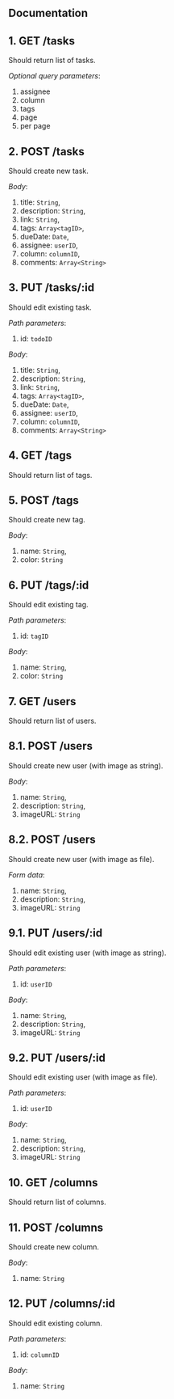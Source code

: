 ## Documentation

## 1. **GET** /tasks

Should return list of tasks.

_Optional query parameters_:

1. assignee
2. column
3. tags
4. page
5. per page

## 2. **POST** /tasks

Should create new task.

_Body_:

1. title: `String`,
2. description: `String`,
3. link: `String`,
4. tags: `Array<tagID>`,
5. dueDate: `Date`,
6. assignee: `userID`,
7. column: `columnID`,
8. comments: `Array<String>`

## 3. **PUT** /tasks/:id

Should edit existing task.

_Path parameters_:

1. id: `todoID`

_Body_:

1. title: `String`,
2. description: `String`,
3. link: `String`,
4. tags: `Array<tagID>`,
5. dueDate: `Date`,
6. assignee: `userID`,
7. column: `columnID`,
8. comments: `Array<String>`

## 4. **GET** /tags

Should return list of tags.

## 5. **POST** /tags

Should create new tag.

_Body_:

1. name: `String`,
2. color: `String`

## 6. **PUT** /tags/:id

Should edit existing tag.

_Path parameters_:

1. id: `tagID`

_Body_:

1. name: `String`,
2. color: `String`

## 7. **GET** /users

Should return list of users.

## 8.1. **POST** /users

Should create new user (with image as string).

_Body_:

1. name: `String`,
2. description: `String`,
3. imageURL: `String`

## 8.2. **POST** /users

Should create new user (with image as file).

_Form data_:

1. name: `String`,
2. description: `String`,
3. imageURL: `String`

## 9.1. **PUT** /users/:id

Should edit existing user (with image as string).

_Path parameters_:

1. id: `userID`

_Body_:

1. name: `String`,
2. description: `String`,
3. imageURL: `String`

## 9.2. **PUT** /users/:id

Should edit existing user (with image as file).

_Path parameters_:

1. id: `userID`

_Body_:

1. name: `String`,
2. description: `String`,
3. imageURL: `String`

## 10. **GET** /columns

Should return list of columns.

## 11. **POST** /columns

Should create new column.

_Body_:

1. name: `String`

## 12. **PUT** /columns/:id

Should edit existing column.

_Path parameters_:

1. id: `columnID`

_Body_:

1. name: `String`
